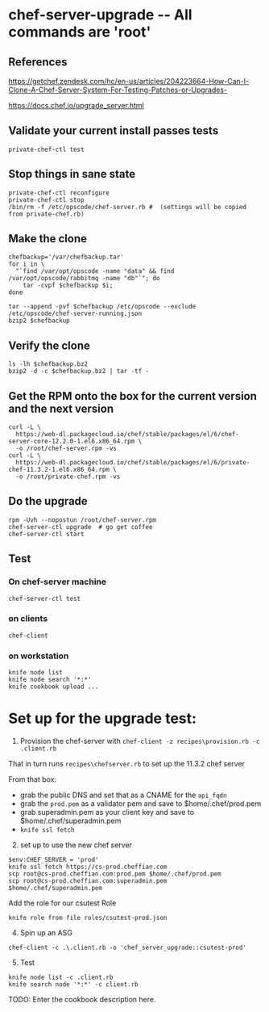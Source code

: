 # chef-server-upgrade -- All commands are 'root'

## References

https://getchef.zendesk.com/hc/en-us/articles/204223664-How-Can-I-Clone-A-Chef-Server-System-For-Testing-Patches-or-Upgrades-

https://docs.chef.io/upgrade_server.html

## Validate your current install passes tests

```
private-chef-ctl test
```

## Stop things in sane state

```
private-chef-ctl reconfigure
private-chef-ctl stop
/bin/rm -f /etc/opscode/chef-server.rb #  (settings will be copied from private-chef.rb)
```

## Make the clone

```
chefbackup='/var/chefbackup.tar'
for i in \
  "`find /var/opt/opscode -name "data" && find /var/opt/opscode/rabbitmq -name "db"`"; do
    tar -cvpf $chefbackup $i;
done

tar --append -pvf $chefbackup /etc/opscode --exclude /etc/opscode/chef-server-running.json
bzip2 $chefbackup
```

## Verify the clone

```
ls -lh $chefbackup.bz2
bzip2 -d -c $chefbackup.bz2 | tar -tf -
```

## Get the RPM onto the box for the current version and the next version

```
curl -L \
  https://web-dl.packagecloud.io/chef/stable/packages/el/6/chef-server-core-12.2.0-1.el6.x86_64.rpm \
  -o /root/chef-server.rpm -vs
curl -L \
  https://web-dl.packagecloud.io/chef/stable/packages/el/6/private-chef-11.3.2-1.el6.x86_64.rpm \
  -o /root/private-chef.rpm -vs
```

## Do the upgrade

```
rpm -Uvh --nopostun /root/chef-server.rpm
chef-server-ctl upgrade  # go get coffee
chef-server-ctl start
```

## Test

###  On chef-server machine

```
chef-server-ctl test
```

### on clients

`chef-client`

### on workstation

```
knife node list
knife node search '*:*'
knife cookbook upload ...
```

# Set up for the upgrade test:

1. Provision the chef-server with `chef-client -z recipes\provision.rb -c .client.rb`

That in turn runs `recipes\chefserver.rb` to set up the 11.3.2 chef server

From that box:
- grab the public DNS and set that as a CNAME for the `api_fqdn`
- grab the `prod.pem` as a validator pem and save to $home/.chef/prod.pem
- grab superadmin.pem as your client key and save to $home/.chef/superadmin.pem
- `knife ssl fetch`

2. set up to use the new chef server

```
$env:CHEF_SERVER = 'prod'
knife ssl fetch https://cs-prod.cheffian.com
scp root@cs-prod.cheffian.com:prod.pem $home/.chef/prod.pem
scp root@cs-prod.cheffian.com:superadmin.pem $home/.chef/superadmin.pem
```

Add the role for our csutest Role

```
knife role from file roles/csutest-prod.json
```

4. Spin up an ASG

```
chef-client -c .\.client.rb -o 'chef_server_upgrade::csutest-prod'
```

5. Test

```
knife node list -c .client.rb
knife search node '*:*' -c client.rb
```



TODO: Enter the cookbook description here.
